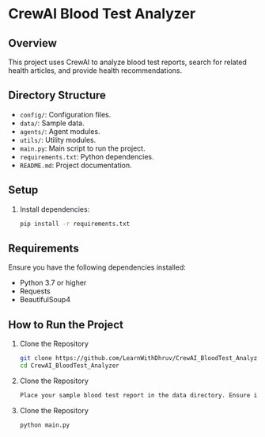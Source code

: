# CrewAI Blood Test Analyzer

## Overview
This project uses CrewAI to analyze blood test reports, search for related health articles, and provide health recommendations.

## Directory Structure
- `config/`: Configuration files.
- `data/`: Sample data.
- `agents/`: Agent modules.
- `utils/`: Utility modules.
- `main.py`: Main script to run the project.
- `requirements.txt`: Python dependencies.
- `README.md`: Project documentation.

## Setup
1. Install dependencies:
   ```bash
   pip install -r requirements.txt

## Requirements

Ensure you have the following dependencies installed:

- Python 3.7 or higher
- Requests
- BeautifulSoup4

## How to Run the Project
1. Clone the Repository
   ```bash
   git clone https://github.com/LearnWithDhruv/CrewAI_BloodTest_Analyzer.git
   cd CrewAI_BloodTest_Analyzer
2. Clone the Repository
   ```bash
   Place your sample blood test report in the data directory. Ensure it is named sample_blood_test_report.json
3. Clone the Repository
   ```bash
   python main.py





